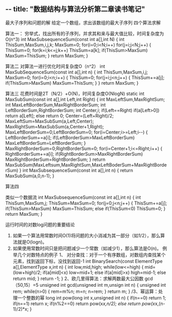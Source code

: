 --
title: "数据结构与算法分析第二章读书笔记"
--

最大子序列和问题的解
给定一个数组，求出该数组的最大子序列
四个算法求解

算法一：
穷举式，找出所有的子序列，并求其和来与最大值比较，时间复杂度为O(n^3)
int MaxSubsequenceSum(const int a[],int N)
{
	int ThisSum,MaxSum,i,j,k;
	MaxSum=0;
	for(i=0;i<N;i++)
		for(j=i;j<N;j++)
		{
			ThisSum=0;
			for(k=i;k<=j;k++)
				ThisSum=a[k];
			if(ThisSum>MaxSum)
				MaxSum=ThisSum;
		}
		return MaxSum;
}

算法二
对算法一进行优化时间复杂度O（n^2）
int MaxSubSequenceSum(const int a[],int n)
{
	int ThisSum,MaxSum,i,j;
	MaxSum=0;
	for(i=0;i<n;i++)
	{
		ThisSum=0;
		for(j=i;j<n;j++)
		{
			ThisSum+=a[j];
			if(ThisSum>MaxSum)
				MaxSum=ThisSum;
		}
	}
	return MaxSum;
}

算法三 花费时间是2T（N/2）+O(N)，时间复杂度O(NlogN)
static int MaxSubSum(const int a[],int Left,int Right)
{
	int MaxLeftSum,MaxRightSum;
	int MaxLeftBorderSum,MaxRightBorderSum;
	int LeftBorderSum,RightBorderSum;
	int Center,i;
	if(Left==Right)
		if(a[Left>0])
			return a[Left];
		else
			return 0;
	Center=(Left+Right)/2;
	MaxLeftSum=MaxSubSum(a,Left,Center);
	MaxRightSum=MaxSubSum(a,Center+1,Right);
	MaxLeftBorderSum=0;LeftBorderSum=0;
	for(i=Center;i>=Left;i--)
	{
		LeftBorderSum+=a[i];
		if(LeftBorderSum>MaxLeftBorderSum)
			MaxLeftBorderSum=LeftBorderSum;
	}
	MaxRightBorderSum=0;RightBorderSum=0;
	for(i=Center+1;i<=Right;i++)
	{
		RightBorderSum+=a[i];
		if(RightBorderSum>MaxRightBorderSum)
			MaxRightBorderSum=RightBorderSum;
	}
	return MaxSubSum(MaxLeftsum,MaxRightSum,MaxLeftBoderSum+MaxRightBorderSum)
}
int MaxSubsequenceSum(const int a[],int n)
{
	return MaxSubSum(a,0,n-1);
}

算法四 

 类似一个数据流
int MaxSubsequenceSum(const int a[],int n)
{
	int ThisSum,MaxSum,j;
	ThisSum=MaxSum=0;
	for(j=0;j<n;j++)
	{
		ThisSum+=a[j];
		if(ThisSum>MaxSum)
			MaxSum=ThisSum;
		else if(ThisSum<0)
			ThisSum=0;
	}
	return MaxSum;
}



运行时间的对数log问题的重要结论
1.	如果一个算法用常数时间O(1)将问题的大小消减为其一部分（如1/2），那么算法就是O(logn)。
2.	如果使用常数时间只是把问题减少一个常数（如减少1），那么算法是O(n)。
例举几个对数特点的例子
1、	对分查找：对于一个有序数组，对数组内查找某个元素，找到返回下标，没找到返回-1
	int BinarySearch(const ElementType a[],ElementType x,int n)
	{
		int low,mid,high;		while(low<=high)
		{
			mid=(low+high)/2;
			if(a[mid]<x)
				low=mid+1;
			else if(a[mid]>x)
				high=mid-1;
			else
				return mid;
		}
		return -1;
	}
2、欧几里得算法：求解两数最大公因数 gcd（50,15）=5 
unsigned int 
	gcd(unsigned int m,unsign int n)
{
	unsigned int rem;
	while(n>0)
	{
		rem=m%n;
		m=n;
		n=rem;
	}
	return m;
}
/3、幂运算：处理一个整数的幂
long int
	pow(long int x,unsigned int n)
{
	if(n==0)
		return 1;
	if(n==1)
		return x;
	if(n%2==0)
		return pow(x*x,n/2);
	else
		return pow(x*x,(n-1)/2)*x;
}





